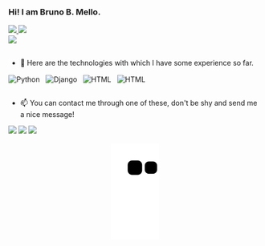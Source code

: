 ### Hi! I am Bruno B. Mello.

<div aling="center">
  <a href="https://github.com/harigot">
  <img width="49%" src="https://github-readme-stats.vercel.app/api?username=harigot&show_icons=true&theme=monokai&include_all_commits=true&count_private=true"/>
  <img width="48%" src="https://github-readme-stats.vercel.app/api/top-langs/?username=harigot&layout=compact&langs_count=6&theme=monokai"/>
</div>
  
<div aling="left">
  <a href="https://github.com/harigot/welcome-to-the-django">
  <img align="center" src="https://github-readme-stats.vercel.app/api/pin/?username=harigot&repo=welcome-to-the-django&title_color=f40060&text_color=edf0e8&icon_color=de8f01&bg_color=262922" />
  </a>   
</div>

##
- 🔭 Here are the technologies with which I have some experience so far.
</div>
<div style="display: inline_block">
  <img align="center" alt="Python" height="50" width="50" src="https://cdn.jsdelivr.net/gh/devicons/devicon/icons/python/python-original.svg" />
  &#160
  <img align="center" alt="Django" height="50" width="50" src="https://cdn.jsdelivr.net/gh/devicons/devicon/icons/django/django-plain.svg" />
  &#160
  <img align="center" alt="HTML" height="45" width="45" src="https://cdn.jsdelivr.net/gh/devicons/devicon/icons/html5/html5-original.svg" />
  &#160
  <img align="center" alt="HTML" height="55" width="55" src="https://cdn.jsdelivr.net/gh/devicons/devicon/icons/docker/docker-original.svg" />
          
</div>

##
- 📫 You can contact me through one of these, don't be shy and send me a nice message!
<div>
  <a href="https://www.linkedin.com/in/bruno-bastos-mello/" target="_blank"><img src="https://img.shields.io/badge/-LinkedIn-%230077B5?style=for-the-badge&logo=linkedin&logoColor=white" target="_blank"></a>
  <a href = "mailto:ofbrunobm@gmail.com"><img src="https://img.shields.io/badge/-Gmail-%23333?style=for-the-badge&logo=gmail&logoColor=white" target="_blank"></a>
  <a href="https://www.instagram.com/brunob.mello/" target="_blank"><img src="https://img.shields.io/badge/-Instagram-%23E4405F?style=for-the-badge&logo=instagram&logoColor=white" target="_blank"></a>
</div>

<br>

<div align="center">
  <img src="https://github.com/harigot/harigot/blob/output/github-contribution-grid-snake.svg" />
</div>
